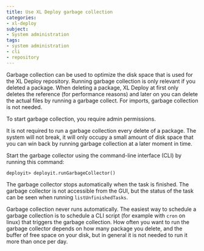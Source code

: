 ```yaml
---
title: Use XL Deploy garbage collection
categories:
- xl-deploy
subject:
- System administration
tags:
- system administration
- cli
- repository
---
```


Garbage collection can be used to optimize the disk space that is used for the XL Deploy repository. Running garbage collection is only relevant if you deleted a package. When deleting a package, XL Deploy at first only deletes the reference (for performance reasons) and later on you can delete the actual files by running a garbage collect. For imports, garbage collection is not needed.

To start garbage collection, you require admin permissions.

It is not required to run a garbage collection every delete of a package. The system will not break, it will only occupy a small amount of disk space that you can win back by running garbage collection at a later moment in time.

Start the garbage collector using the command-line interface (CLI) by running this command:

    deployit> deployit.runGarbageCollector()

The garbage collector stops automatically when the task is finished. The garbage collector is not accessible from the GUI, but the status of the task can be seen when running `listUnfinishedTasks`.

Garbage collection never runs automatically. The easiest way to schedule a garbage collection is to schedule a CLI script (for example with `cron` on linux) that triggers the garbage collection. How often you want to run the garbage collector depends on how many package you delete, and the buffer of free space on your disk, but in general it is not needed to run it more than once per day.
